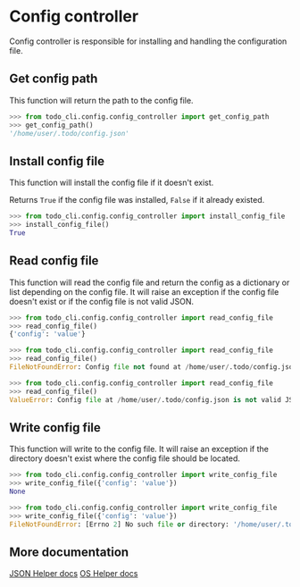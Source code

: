 # Config controller

Config controller is responsible for installing and handling the configuration file.


## Get config path

This function will return the path to the config file.

```python
>>> from todo_cli.config.config_controller import get_config_path
>>> get_config_path()
'/home/user/.todo/config.json'
```

## Install config file

This function will install the config file if it doesn't exist.

Returns `True` if the config file was installed, `False` if it already existed.

```python
>>> from todo_cli.config.config_controller import install_config_file
>>> install_config_file()
True
```

## Read config file

This function will read the config file and return the config as a dictionary or list depending on the config file. It will raise an exception if the config file doesn't exist or if the config file is not valid JSON.

```python
>>> from todo_cli.config.config_controller import read_config_file
>>> read_config_file()
{'config': 'value'}
```

```python
>>> from todo_cli.config.config_controller import read_config_file
>>> read_config_file()
FileNotFoundError: Config file not found at /home/user/.todo/config.json
```

```python
>>> from todo_cli.config.config_controller import read_config_file
>>> read_config_file()
ValueError: Config file at /home/user/.todo/config.json is not valid JSON.
```

## Write config file

This function will write to the config file. It will raise an exception if the directory doesn't exist where the config file should be located.

```python
>>> from todo_cli.config.config_controller import write_config_file
>>> write_config_file({'config': 'value'})
None
```

```python
>>> from todo_cli.config.config_controller import write_config_file
>>> write_config_file({'config': 'value'})
FileNotFoundError: [Errno 2] No such file or directory: '/home/user/.todo/config.json'
```

## More documentation

[JSON Helper docs](json_helper.md)
[OS Helper docs](os_helper.md)